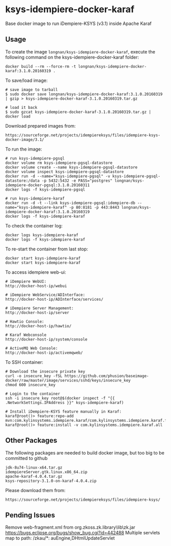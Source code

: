 ksys-idempiere-docker-karaf
=======================

Base docker image to run iDempiere-KSYS (v3.1) inside Apache Karaf

Usage
-----

To create the image `longnan/ksys-idempiere-docker-karaf`, execute the following command on the ksys-idempiere-docker-karaf folder:

	docker build --rm --force-rm -t longnan/ksys-idempiere-docker-karaf:3.1.0.20160319 .

To save/load image:
	
	# save image to tarball
	$ sudo docker save longnan/ksys-idempiere-docker-karaf:3.1.0.20160319 | gzip > ksys-idempiere-docker-karaf-3.1.0.20160319.tar.gz

	# load it back
	$ sudo gzcat ksys-idempiere-docker-karaf-3.1.0.20160319.tar.gz | docker load
	
Download prepared images from:

	https://sourceforge.net/projects/idempiereksys/files/idempiere-ksys-docker-image/3.1/

To run the image:
	
	# run ksys-idempiere-pgsql
	docker volume rm ksys-idempiere-pgsql-datastore
	docker volume create --name ksys-idempiere-pgsql-datastore
	docker volume inspect ksys-idempiere-pgsql-datastore
	docker run -d --name="ksys-idempiere-pgsql" -v ksys-idempiere-pgsql-datastore:/data -p 5432:5432 -e PASS="postgres" longnan/ksys-idempiere-docker-pgsql:3.1.0.20160311
	docker logs -f ksys-idempiere-pgsql
	
	# run ksys-idempiere-karaf
	docker run -d -t --link ksys-idempiere-pgsql:idempiere-db --name="ksys-idempiere-karaf" -p 80:8181 -p 443:8443 longnan/ksys-idempiere-docker-karaf:3.1.0.20160319
	docker logs -f ksys-idempiere-karaf
	
To check the container log:

	docker logs ksys-idempiere-karaf
	docker logs -f ksys-idempiere-karaf

To re-start the container from last stop:	

	docker start ksys-idempiere-karaf
	docker start ksys-idempiere-karaf

To access idempiere web-ui:

	# iDempiere WebUI:
	http://docker-host-ip/webui

	# iDempiere WebService/ADInterface:
	http://docker-host-ip/ADInterface/services/

	# iDempiere Server Management:
	http://docker-host-ip/server

	# Hawtio Console:
	http://docker-host-ip/hawtio/

	# Karaf Webconsole
	http://docker-host-ip/system/console

	# ActiveMQ Web Console:
	http://docker-host-ip/activemqweb/

To SSH container:

	# Download the insecure private key
	curl -o insecure_key -fSL https://github.com/phusion/baseimage-docker/raw/master/image/services/sshd/keys/insecure_key
	chmod 600 insecure_key

	# Login to the container
	ssh -i insecure_key root@$(docker inspect -f "{{ .NetworkSettings.IPAddress }}" ksys-idempiere-karaf)

	# Install iDempiere-KSYS feature manually in Karaf:
	karaf@root()> feature:repo-add mvn:com.kylinsystems.idempiere.karaf/com.kylinsystems.idempiere.karaf.feature/3.1.0/xml/features
	karaf@root()> feature:install -v com.kylinsystems.idempiere.karaf.all

Other Packages
----
The following packages are needed to build docker image, but too big to be committed to github
	
	jdk-8u74-linux-x64.tar.gz
	idempiereServer.gtk.linux.x86_64.zip
	apache-karaf-4.0.4.tar.gz
	ksys-repository-3.1.0-on-karaf-4.0.4.zip

Please download them from:

	https://sourceforge.net/projects/idempiereksys/files/idempiere-ksys/

	
Pending Issues
----
Remove web-fragment.xml from org.zkoss.zk.library\lib\zk.jar
https://bugs.eclipse.org/bugs/show_bug.cgi?id=442488
Multiple servlets map to path: /zkau/*: auEngine,DHtmlUpdateServlet

